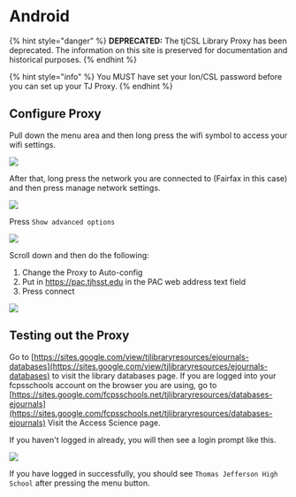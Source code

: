 # Android

{% hint style="danger" %}
**DEPRECATED:** The tjCSL Library Proxy has been deprecated. The information on this site is preserved for documentation and historical purposes.
{% endhint %}

{% hint style="info" %}
You MUST have set your Ion/CSL password before you can set up your TJ Proxy.
{% endhint %}

## Configure Proxy

Pull down the menu area and then long press the wifi symbol to access your wifi settings.

![](../../.gitbook/assets/android-1.png)

After that, long press the network you are connected to (Fairfax in this case) and then press manage network settings.

![](../../.gitbook/assets/android-2.png)

Press `Show advanced options`

![](../../.gitbook/assets/android-3.png)

Scroll down and then do the following:

1. Change the Proxy to Auto-config
2. Put in https://pac.tjhsst.edu in the PAC web address text field
3. Press connect

![](../../.gitbook/assets/android-4.png)

## Testing out the Proxy

Go to [https://sites.google.com/view/tjlibraryresources/ejournals-databases](https://sites.google.com/view/tjlibraryresources/ejournals-databases) to visit the library databases page.  If you are logged into your fcpsschools account on the browser you are using, go to [https://sites.google.com/fcpsschools.net/tjlibraryresources/databases-ejournals](https://sites.google.com/fcpsschools.net/tjlibraryresources/databases-ejournals)  Visit the Access Science page.

If you haven't logged in already, you will then see a login prompt like this.

![](../../.gitbook/assets/android-5.png)

If you have logged in successfully, you should see `Thomas Jefferson High School` after pressing the menu button.
